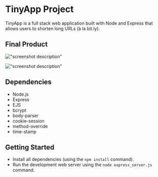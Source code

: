 # TinyApp Project

TinyApp is a full stack web application built with Node and Express that allows users to shorten long URLs (à la bit.ly).

## Final Product

!["screenshot description"](#)

!["screenshot description"](#)

## Dependencies

- Node.js
- Express
- EJS
- bcrypt
- body-parser
- cookie-session
- method-override
- time-stamp

## Getting Started

- Install all dependencies (using the `npm install` command).
- Run the development web server using the `node express_server.js` command.